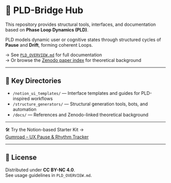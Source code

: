 # 🧠 PLD-Bridge Hub

This repository provides structural tools, interfaces, and documentation based on **Phase Loop Dynamics (PLD)**.

PLD models dynamic user or cognitive states through structured cycles of **Pause** and **Drift**, forming coherent Loops.

→ See [`PLD_OVERVIEW.md`](./PLD_OVERVIEW.md) for full documentation  
→ Or browse the [Zenodo paper index](./docs/zenodo_paper_links.md) for theoretical background

---

## 🧭 Key Directories

- `/notion_ui_templates/` — Interface templates and guides for PLD-inspired workflows
- `/structure_generators/` — Structural generation tools, bots, and automation
- `/docs/` — References and Zenodo-linked theoretical background

---

🛠 Try the Notion-based Starter Kit →  
[Gumroad – UX Pause & Rhythm Tracker](https://kiyoshisasano.gumroad.com/l/xvjsmu)

---

## 📜 License

Distributed under **CC BY-NC 4.0**.  
See usage guidelines in `PLD_OVERVIEW.md`.
